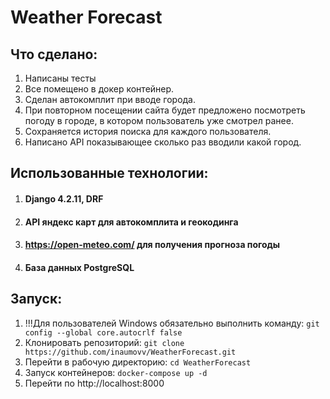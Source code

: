
# Weather Forecast

## Что сделано:

1. Написаны тесты
2. Все помещено в докер контейнер.
3. Сделан автокомплит при вводе города.
4. При повторном посещении сайта будет предложено посмотреть погоду в городе, в котором пользователь уже смотрел ранее.
5. Сохраняется история поиска для каждого пользователя.
6. Написано API показывающее сколько раз вводили какой город.

## Использованные технологии:

1. #### Django 4.2.11, DRF
2. #### API яндекс карт для автокомплита и геокодинга
3. #### https://open-meteo.com/ для получения прогноза погоды
4. #### База данных PostgreSQL

## Запуск:
1. !!!Для пользователей Windows обязательно выполнить команду:
`git config --global core.autocrlf false`
2. Клонировать репозиторий: `git clone https://github.com/inaumovv/WeatherForecast.git`
3. Перейти в рабочую директорию: `cd WeatherForecast`
4. Запуск контейнеров: `docker-compose up -d`
5. Перейти по http://localhost:8000
